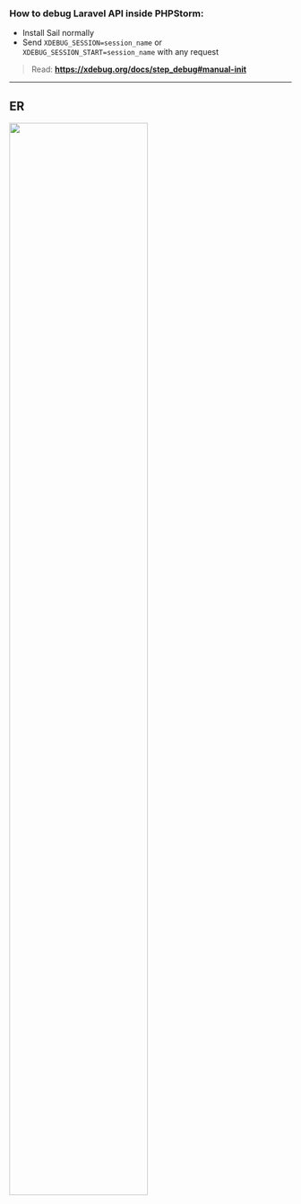 ### How to debug Laravel API inside PHPStorm:
* Install Sail normally
* Send `XDEBUG_SESSION=session_name` or `XDEBUG_SESSION_START=session_name` with any request
> Read: **https://xdebug.org/docs/step_debug#manual-init**

---
## ER
<a href="https://i.ibb.co/Bw4t2p7/intus-er.jpg" target="_blank"><img width="70%" src="https://i.ibb.co/Bw4t2p7/intus-er.jpg"></a>

